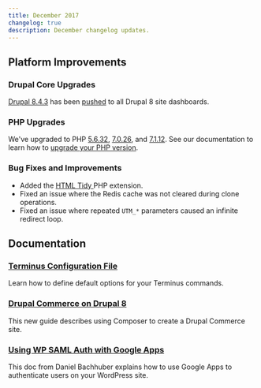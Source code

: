 ```yaml
---
title: December 2017
changelog: true
description: December changelog updates.
---
```

## Platform Improvements

### Drupal Core Upgrades
[Drupal 8.4.3](https://www.drupal.org/project/drupal/releases/8.4.3) has been [pushed](https://github.com/pantheon-systems/drops-8/pull/199) to all Drupal 8 site dashboards.

### PHP Upgrades
We've upgraded to PHP [5.6.32](http://www.php.net/ChangeLog-5.php#5.6.32), [7.0.26](http://www.php.net/ChangeLog-7.php#7.0.26), and [7.1.12](http://www.php.net/ChangeLog-7.php#7.1.12). See our documentation to learn how to [upgrade your PHP version](/php-versions).

### Bug Fixes and Improvements
 - Added the [HTML Tidy ](http://www.html-tidy.org/) PHP extension.
 - Fixed an issue where the Redis cache was not cleared during clone operations.
 - Fixed an issue where repeated `UTM_*` parameters caused an infinite redirect loop.

## Documentation

### [Terminus Configuration File](/terminus/configuration)
Learn how to define default options for your Terminus commands.

### [Drupal Commerce on Drupal 8](/guides/drupal-8-commerce)
This new guide describes using Composer to create a Drupal Commerce site.

### [Using WP SAML Auth with Google Apps](/wordpress-google-sso)
This doc from Daniel Bachhuber explains how to use Google Apps to authenticate users on your WordPress site.
